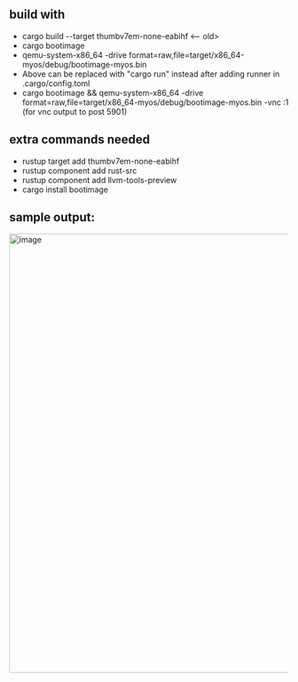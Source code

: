 ## build with
- cargo build --target thumbv7em-none-eabihf <-- old>
- cargo bootimage
- qemu-system-x86_64 -drive format=raw,file=target/x86_64-myos/debug/bootimage-myos.bin
- Above can be replaced with "cargo run" instead after adding runner in .cargo/config.toml
- cargo bootimage && qemu-system-x86_64 -drive format=raw,file=target/x86_64-myos/debug/bootimage-myos.bin -vnc :1 (for vnc output to post 5901)

## extra commands needed
- rustup target add thumbv7em-none-eabihf
- rustup component add rust-src
- rustup component add llvm-tools-preview
- cargo install bootimage

## sample output:
<img width="1129" height="790" alt="image" src="https://github.com/user-attachments/assets/9d9840a4-755f-4206-8445-5490e5d2ac1d" />
